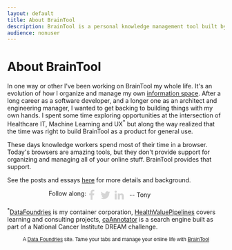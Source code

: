 ```yaml
---
layout: default
title: About BrainTool
description: BrainTool is a personal knowledge management tool built by Tony Confrey
audience: nonuser
---
```

# About BrainTool
In one way or other I've been working on BrainTool my whole life. It's an evolution of how I organize and manage my own [information space](https://informationspace.net). After a long career as a software developer, and a longer one as an architect and engineering manager, I wanted to get backing to building things with my own hands. I spent some time exploring opportunities at the intersection of Healthcare IT, Machine Learning and UX<sup>*</sup> but along the way realized that the time was right to build BrainTool as a product for general use. 

These days knowledge workers spend most of their time in a browser. Today's browsers are amazing tools, but they don't provide support for organizing and managing all of your online stuff. BrainTool provides that support. 

See the posts and essays [here](./posts) for more details and background. 
<div id="share-buttons" style="padding-left: 6rem;">Follow along:
    <div class="linkedin" title="Share this on Linkedin" onclick="window.open('https://www.linkedin.com/in/tconfrey');"><svg viewBox="0 0 1792 1792" xmlns="http://www.w3.org/2000/svg"><path d="M477 625v991h-330v-991h330zm21-306q1 73-50.5 122t-135.5 49h-2q-82 0-132-49t-50-122q0-74 51.5-122.5t134.5-48.5 133 48.5 51 122.5zm1166 729v568h-329v-530q0-105-40.5-164.5t-126.5-59.5q-63 0-105.5 34.5t-63.5 85.5q-11 30-11 81v553h-329q2-399 2-647t-1-296l-1-48h329v144h-2q20-32 41-56t56.5-52 87-43.5 114.5-15.5q171 0 275 113.5t104 332.5z" /></svg></div>
    <div class="twitter" title="Follow on Twitter" onclick="window.open('http://twitter.com/ABrainTool');"><svg viewBox="0 0 1792 1792" xmlns="http://www.w3.org/2000/svg"><path d="M1684 408q-67 98-162 167 1 14 1 42 0 130-38 259.5t-115.5 248.5-184.5 210.5-258 146-323 54.5q-271 0-496-145 35 4 78 4 225 0 401-138-105-2-188-64.5t-114-159.5q33 5 61 5 43 0 85-11-112-23-185.5-111.5t-73.5-205.5v-4q68 38 146 41-66-44-105-115t-39-154q0-88 44-163 121 149 294.5 238.5t371.5 99.5q-8-38-8-74 0-134 94.5-228.5t228.5-94.5q140 0 236 102 109-21 205-78-37 115-142 178 93-10 186-50z"/></svg></div>
    <div class="facebook" title="Follow on Facebook" onclick="window.open('http://www.facebook.com/ABrainTool');"><svg viewBox="0 0 1792 1792" xmlns="http://www.w3.org/2000/svg"><path d="M1343 12v264h-157q-86 0-116 36t-30 108v189h293l-39 296h-254v759h-306v-759h-255v-296h255v-218q0-186 104-288.5t277-102.5q147 0 228 12z"/></svg></div>
</div>
-- Tony

<sup>*</sup>[DataFoundries](https://datafoundries.com) is my container corporation,  [HealthValuePipelines](https://healthvaluepipelines.com) covers learning and consulting projects, [caAnnotator](https://www.synapse.org/#!Synapse:syn21707839/wiki/603765) is a search engine built as part of a National Cancer Institute DREAM challenge.

<p class='footer' style="font-size:0.75rem; font-family: sans-serif; text-align:center">A <a href="https://datafoundries.com">Data Foundries</a> site. Tame your tabs and manage your online life with <a href="https://braintool.org">BrainTool</a></p>
<style>
#share-buttons {display: inline-block; vertical-align: middle; }
#share-buttons > div {
    position: relative;
    text-align: left; 
    height: 36px; 
    width: 32px; 
    float: right; 
    margin-top: -10px;
}
#share-buttons > div > svg {height: 25px; fill: #d5d5d5; margin-top: 10px;}
#share-buttons > div:hover {cursor: pointer;}
#share-buttons > div.facebook:hover > svg {fill: #3B5998;}
#share-buttons > div.twitter:hover > svg {fill: #55ACEE;}
#share-buttons > div.linkedin:hover > svg {fill: #0077b5;}
#share-buttons > div.instagram:hover > svg {fill: #C73B92;}
</style>

